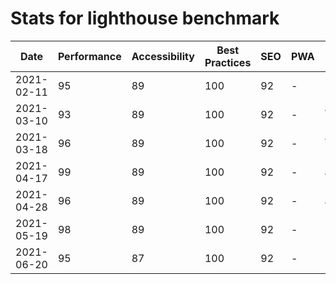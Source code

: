 # Stats for lighthouse benchmark

| Date       | Performance | Accessibility | Best Practices | SEO | PWA | Note      |
| ---------- | ----------- | ------------- | -------------- | --- | --- | --------- |
| 2021-02-11 | 95          | 89            | 100            | 92  | -   |           |
| 2021-03-10 | 93          | 89            | 100            | 92  | -   | alpha .71 |
| 2021-03-18 | 96          | 89            | 100            | 92  | -   | alpha .72 |
| 2021-04-17 | 99          | 89            | 100            | 92  | -   | alpha.73  |
| 2021-04-28 | 96          | 89            | 100            | 92  | -   | alpha.74  |
| 2021-05-19 | 98          | 89            | 100            | 92  | -   | beta.0    |
| 2021-06-20 | 95          | 87            | 100            | 92  | -   | beta.1    |
